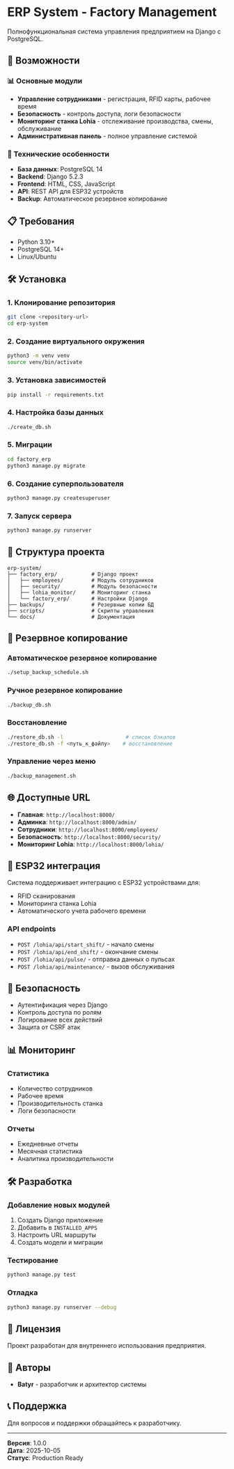 # ERP System - Factory Management

Полнофункциональная система управления предприятием на Django с PostgreSQL.

## 🚀 Возможности

### 📊 Основные модули
- **Управление сотрудниками** - регистрация, RFID карты, рабочее время
- **Безопасность** - контроль доступа, логи безопасности
- **Мониторинг станка Lohia** - отслеживание производства, смены, обслуживание
- **Административная панель** - полное управление системой

### 🔧 Технические особенности
- **База данных**: PostgreSQL 14
- **Backend**: Django 5.2.3
- **Frontend**: HTML, CSS, JavaScript
- **API**: REST API для ESP32 устройств
- **Backup**: Автоматическое резервное копирование

## 📋 Требования

- Python 3.10+
- PostgreSQL 14+
- Linux/Ubuntu

## 🛠️ Установка

### 1. Клонирование репозитория
```bash
git clone <repository-url>
cd erp-system
```

### 2. Создание виртуального окружения
```bash
python3 -m venv venv
source venv/bin/activate
```

### 3. Установка зависимостей
```bash
pip install -r requirements.txt
```

### 4. Настройка базы данных
```bash
./create_db.sh
```

### 5. Миграции
```bash
cd factory_erp
python3 manage.py migrate
```

### 6. Создание суперпользователя
```bash
python3 manage.py createsuperuser
```

### 7. Запуск сервера
```bash
python3 manage.py runserver
```

## 📁 Структура проекта

```
erp-system/
├── factory_erp/           # Django проект
│   ├── employees/         # Модуль сотрудников
│   ├── security/          # Модуль безопасности
│   ├── lohia_monitor/     # Мониторинг станка
│   └── factory_erp/       # Настройки Django
├── backups/               # Резервные копии БД
├── scripts/               # Скрипты управления
└── docs/                  # Документация
```

## 🔄 Резервное копирование

### Автоматическое резервное копирование
```bash
./setup_backup_schedule.sh
```

### Ручное резервное копирование
```bash
./backup_db.sh
```

### Восстановление
```bash
./restore_db.sh -l                    # список бэкапов
./restore_db.sh -f <путь_к_файлу>    # восстановление
```

### Управление через меню
```bash
./backup_management.sh
```

## 🌐 Доступные URL

- **Главная**: `http://localhost:8000/`
- **Админка**: `http://localhost:8000/admin/`
- **Сотрудники**: `http://localhost:8000/employees/`
- **Безопасность**: `http://localhost:8000/security/`
- **Мониторинг Lohia**: `http://localhost:8000/lohia/`

## 📱 ESP32 интеграция

Система поддерживает интеграцию с ESP32 устройствами для:
- RFID сканирования
- Мониторинга станка Lohia
- Автоматического учета рабочего времени

### API endpoints
- `POST /lohia/api/start_shift/` - начало смены
- `POST /lohia/api/end_shift/` - окончание смены
- `POST /lohia/api/pulse/` - отправка данных о пульсах
- `POST /lohia/api/maintenance/` - вызов обслуживания

## 🔐 Безопасность

- Аутентификация через Django
- Контроль доступа по ролям
- Логирование всех действий
- Защита от CSRF атак

## 📊 Мониторинг

### Статистика
- Количество сотрудников
- Рабочее время
- Производительность станка
- Логи безопасности

### Отчеты
- Ежедневные отчеты
- Месячная статистика
- Аналитика производительности

## 🛠️ Разработка

### Добавление новых модулей
1. Создать Django приложение
2. Добавить в `INSTALLED_APPS`
3. Настроить URL маршруты
4. Создать модели и миграции

### Тестирование
```bash
python3 manage.py test
```

### Отладка
```bash
python3 manage.py runserver --debug
```

## 📝 Лицензия

Проект разработан для внутреннего использования предприятия.

## 👥 Авторы

- **Batyr** - разработчик и архитектор системы

## 📞 Поддержка

Для вопросов и поддержки обращайтесь к разработчику.

---

**Версия**: 1.0.0  
**Дата**: 2025-10-05  
**Статус**: Production Ready
